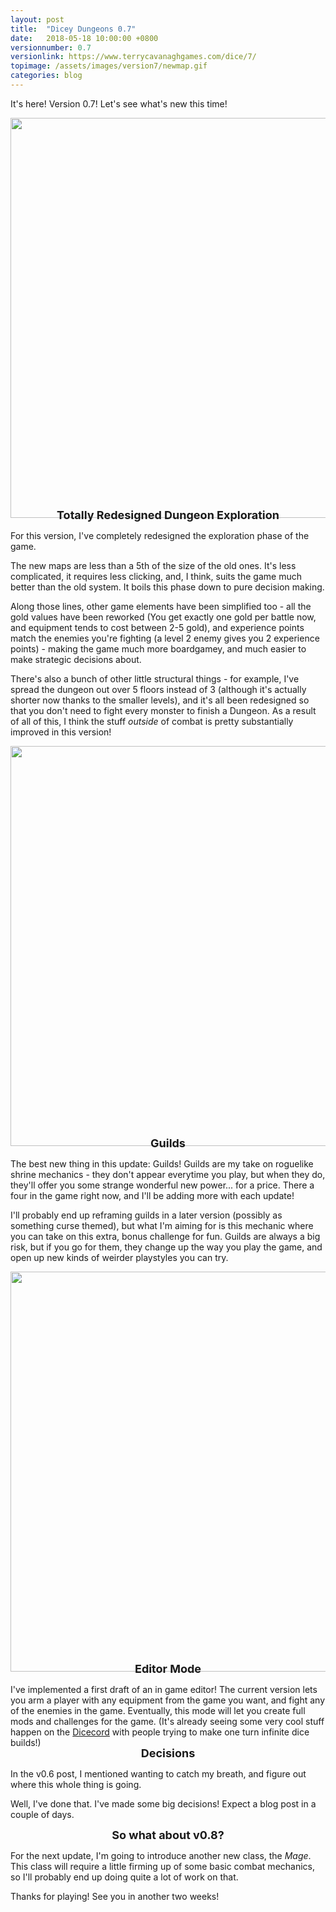 ```yaml
---
layout: post
title:  "Dicey Dungeons 0.7"
date:   2018-05-18 10:00:00 +0800
versionnumber: 0.7
versionlink: https://www.terrycavanaghgames.com/dice/7/
topimage: /assets/images/version7/newmap.gif
categories: blog
---
```


It's here! Version 0.7! Let's see what's new this time!

<center><img src="/assets/images/version7/newmap.gif" width="640"></center>
<div style="text-align:center; font-size: large; font-weight: bold; margin-top: -3%;">Totally Redesigned Dungeon Exploration</div>

For this version, I've completely redesigned the exploration phase of the game.

The new maps are less than a 5th of the size of the old ones. It's less complicated, it requires less clicking, and, I think, suits the game much better than the old system. It boils this phase down to pure decision making.

Along those lines, other game elements have been simplified too - all the gold values have been reworked (You get exactly one gold per battle now, and equipment tends to cost between 2-5 gold), and experience points match the enemies you're fighting (a level 2 enemy gives you 2 experience points) - making the game much more boardgamey, and much easier to make strategic decisions about. 

There's also a bunch of other little structural things - for example, I've spread the dungeon out over 5 floors instead of 3 (although it's actually shorter now thanks to the smaller levels), and it's all been redesigned so that you don't need to fight every monster to finish a Dungeon. As a result of all of this, I think the stuff *outside* of combat is pretty substantially improved in this version!

<center><img src="/assets/images/version7/guild.png" width="640"></center>
<div style="text-align:center; font-size: large; font-weight: bold; margin-top: -3%;">Guilds</div>

The best new thing in this update: Guilds! Guilds are my take on roguelike shrine mechanics - they don't appear everytime you play, but when they do, they'll offer you some strange wonderful new power... for a price. There a four in the game right now, and I'll be adding more with each update!

I'll probably end up reframing guilds in a later version (possibly as something curse themed), but what I'm aiming for is this mechanic where you can take on this extra, bonus challenge for fun. Guilds are always a big risk, but if you go for them, they change up the way you play the game, and open up new kinds of weirder playstyles you can try.

<center><img src="/assets/images/version7/editor.png" width="640"></center>
<div style="text-align:center; font-size: large; font-weight: bold; margin-top: -3%;">Editor Mode</div>

I've implemented a first draft of an in game editor! The current version lets you arm a player with any equipment from the game you want, and fight any of the enemies in the game. Eventually, this mode will let you create full mods and challenges for the game. (It's already seeing some very cool stuff happen on the <a href="https://discord.gg/z7pCdCP">Dicecord</a> with people trying to make one turn infinite dice builds!)

<div style="text-align:center; font-size: large; font-weight: bold; margin-top: -3%;">Decisions</div>

In the v0.6 post, I mentioned wanting to catch my breath, and figure out where this whole thing is going.

Well, I've done that. I've made some big decisions! Expect a blog post in a couple of days.

<div style="text-align:center; font-size: large; font-weight: bold;">So what about v0.8?</div>

For the next update, I'm going to introduce another new class, the *Mage*. This class will require a little firming up of some basic combat mechanics, so I'll probably end up doing quite a lot of work on that.

Thanks for playing! See you in another two weeks!
